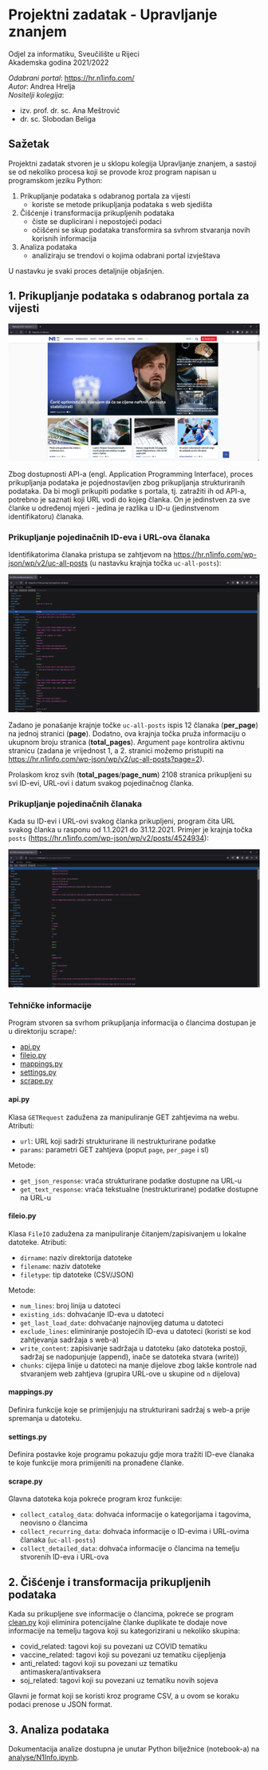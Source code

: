 # Projektni zadatak - Upravljanje znanjem
Odjel za informatiku, Sveučilište u Rijeci  
Akademska godina 2021/2022

*Odabrani portal*: https://hr.n1info.com/  
*Autor*: Andrea Hrelja  
*Nositelji kolegija*:
- izv. prof. dr. sc. Ana Meštrović
- dr. sc. Slobodan Beliga

## Sažetak

Projektni zadatak stvoren je u sklopu kolegija Upravljanje znanjem, a sastoji se od nekoliko procesa koji se provode kroz program napisan u programskom jeziku Python:

1. Prikupljanje podataka s odabranog portala za vijesti
   - koriste se metode prikupljanja podataka s web sjedišta
2. Čišćenje i transformacija prikupljenih podataka
   - čiste se duplicirani i nepostojeći podaci
   - očišćeni se skup podataka transformira sa svhrom stvaranja novih korisnih informacija
3. Analiza podataka
   - analiziraju se trendovi o kojima odabrani portal izvještava

U nastavku je svaki proces detaljnije objašnjen.

## 1. Prikupljanje podataka s odabranog portala za vijesti

![Slika portala](docs/img/n1info.png)

Zbog dostupnosti API-a (engl. Application Programming Interface), proces prikupljanja podataka je pojednostavljen zbog prikupljanja strukturiranih podataka. Da bi mogli prikupiti podatke s portala, tj. zatražiti ih od API-a, potrebno je saznati koji URL vodi do kojeg članka. On je jedinstven za sve članke u određenoj mjeri - jedina je razlika u ID-u (jedinstvenom identifikatoru) članaka. 

### Prikupljanje pojedinačnih ID-eva i URL-ova članaka
Identifikatorima članaka pristupa se zahtjevom na https://hr.n1info.com/wp-json/wp/v2/uc-all-posts (u nastavku krajnja točka `uc-all-posts`):

![Krajnja točka uc-all-posts](docs/img/uc-all-posts.png)

Zadano je ponašanje krajnje točke `uc-all-posts` ispis 12 članaka (**per_page**) na jednoj stranici (**page**). Dodatno, ova krajnja točka pruža informaciju o ukupnom broju stranica (**total_pages**). Argument `page` kontrolira aktivnu stranicu (zadana je vrijednost 1, a 2. stranici možemo pristupiti na https://hr.n1info.com/wp-json/wp/v2/uc-all-posts?page=2).

Prolaskom kroz svih (**total_pages**/**page_num**) 2108 stranica prikupljeni su svi ID-evi, URL-ovi i datum svakog pojedinačnog članka.

### Prikupljanje pojedinačnih članaka

Kada su ID-evi i URL-ovi svakog članka prikupljeni, program čita URL svakog članka u rasponu od 1.1.2021 do 31.12.2021. Primjer je krajnja točka `posts` (https://hr.n1info.com/wp-json/wp/v2/posts/4524934):

![Krajnja točka posts](docs/img/posts.png)

### Tehničke informacije

Program stvoren sa svrhom prikupljanja informacija o člancima dostupan je u direktoriju scrape/:
 - [api.py](scrape/api.py)
 - [fileio.py](scrape/fileio.py)
 - [mappings.py](scrape/mappings.py)
 - [settings.py](scrape/settings.py)
 - [scrape.py](scrape/scrape.py)

#### api.py

Klasa `GETRequest` zadužena za manipuliranje GET zahtjevima na webu.
Atributi:
- `url`: URL koji sadrži strukturirane ili nestrukturirane podatke
- `params`: parametri GET zahtjeva (poput `page`, `per_page` i sl)

Metode:
- `get_json_response`: vraća strukturirane podatke dostupne na URL-u
- `get_text_response`: vraća tekstualne (nestrukturirane) podatke dostupne na URL-u

#### fileio.py

Klasa `FileIO` zadužena za manipuliranje čitanjem/zapisivanjem u lokalne datoteke.
Atributi:
- `dirname`: naziv direktorija datoteke
- `filename`: naziv datoteke
- `filetype`: tip datoteke (CSV/JSON)

Metode:
- `num_lines`: broj linija u datoteci
- `existing_ids`: dohvaćanje ID-eva u datoteci
- `get_last_load_date`: dohvaćanje najnovijeg datuma u datoteci
- `exclude_lines`: eliminiranje postojećih ID-eva u datoteci (koristi se kod zahtjevanja sadržaja s web-a)
- `write_content`: zapisivanje sadržaja u datoteku (ako datoteka postoji, sadržaj se nadopunjuje (append), inače se datoteka stvara (write))
- `chunks`: cijepa linije u datoteci na manje dijelove zbog lakše kontrole nad stvaranjem web zahtjeva (grupira URL-ove u skupine od `n` dijelova)

#### mappings.py

Definira funkcije koje se primijenjuju na strukturirani sadržaj s web-a prije spremanja u datoteku.

#### settings.py

Definira postavke koje programu pokazuju gdje mora tražiti ID-eve članaka te koje funkcije mora primijeniti na pronađene članke.

#### scrape.py

Glavna datoteka koja pokreće program kroz funkcije:
- `collect_catalog_data`: dohvaća informacije o kategorijama i tagovima, neovisno o člancima
- `collect_recurring_data`: dohvaća informacije o ID-evima i URL-ovima članaka (`uc-all-posts`)
- `collect_detailed_data`: dohvaća informacije o člancima na temelju stvorenih ID-eva i URL-ova

## 2. Čišćenje i transformacija prikupljenih podataka

Kada su prikupljene sve informacije o člancima, pokreće se program [clean.py](scrape/clean.py) koji eliminira potencijalne članke duplikate te dodaje nove informacije na temelju tagova koji su kategorizirani u nekoliko skupina:
- covid_related: tagovi koji su povezani uz COVID tematiku
- vaccine_related: tagovi koji su povezani uz tematiku cijepljenja
- anti_related: tagovi koji su povezani uz tematiku antimaskera/antivaksera
- soj_related: tagovi koji su povezani uz tematiku novih sojeva

Glavni je format koji se koristi kroz programe CSV, a u ovom se koraku podaci prenose u JSON format.

## 3. Analiza podataka

Dokumentacija analize dostupna je unutar Python bilježnice (notebook-a) na [analyse/N1Info.ipynb](analyse/N1Info.ipynb).